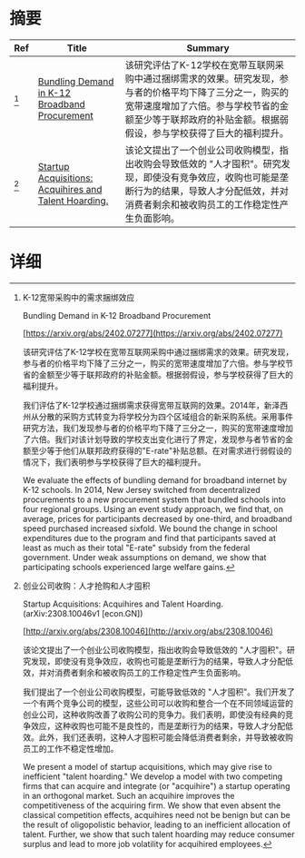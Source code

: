 # 摘要

| Ref | Title | Summary |
| --- | --- | --- |
| [^1] | [Bundling Demand in K-12 Broadband Procurement](https://arxiv.org/abs/2402.07277) | 该研究评估了K-12学校在宽带互联网采购中通过捆绑需求的效果。研究发现，参与者的价格平均下降了三分之一，购买的宽带速度增加了六倍。参与学校节省的金额至少等于联邦政府的补贴金额。根据弱假设，参与学校获得了巨大的福利提升。 |
| [^2] | [Startup Acquisitions: Acquihires and Talent Hoarding.](http://arxiv.org/abs/2308.10046) | 该论文提出了一个创业公司收购模型，指出收购会导致低效的 "人才囤积"。研究发现，即使没有竞争效应，收购也可能是垄断行为的结果，导致人才分配低效，并对消费者剩余和被收购员工的工作稳定性产生负面影响。 |

# 详细

[^1]: K-12宽带采购中的需求捆绑效应

    Bundling Demand in K-12 Broadband Procurement

    [https://arxiv.org/abs/2402.07277](https://arxiv.org/abs/2402.07277)

    该研究评估了K-12学校在宽带互联网采购中通过捆绑需求的效果。研究发现，参与者的价格平均下降了三分之一，购买的宽带速度增加了六倍。参与学校节省的金额至少等于联邦政府的补贴金额。根据弱假设，参与学校获得了巨大的福利提升。

    

    我们评估了K-12学校通过捆绑需求获得宽带互联网的效果。2014年，新泽西州从分散的采购方式转变为将学校分为四个区域组合的新采购系统。采用事件研究方法，我们发现参与者的价格平均下降了三分之一，购买的宽带速度增加了六倍。我们对该计划导致的学校支出变化进行了界定，发现参与者节省的金额至少等于他们从联邦政府获得的"E-rate"补贴总额。在对需求进行弱假设的情况下，我们表明参与学校获得了巨大的福利提升。

    We evaluate the effects of bundling demand for broadband internet by K-12 schools. In 2014, New Jersey switched from decentralized procurements to a new procurement system that bundled schools into four regional groups. Using an event study approach, we find that, on average, prices for participants decreased by one-third, and broadband speed purchased increased sixfold. We bound the change in school expenditures due to the program and find that participants saved at least as much as their total "E-rate" subsidy from the federal government. Under weak assumptions on demand, we show that participating schools experienced large welfare gains.
    
[^2]: 创业公司收购：人才抢购和人才囤积

    Startup Acquisitions: Acquihires and Talent Hoarding. (arXiv:2308.10046v1 [econ.GN])

    [http://arxiv.org/abs/2308.10046](http://arxiv.org/abs/2308.10046)

    该论文提出了一个创业公司收购模型，指出收购会导致低效的 "人才囤积"。研究发现，即使没有竞争效应，收购也可能是垄断行为的结果，导致人才分配低效，并对消费者剩余和被收购员工的工作稳定性产生负面影响。

    

    我们提出了一个创业公司收购模型，可能导致低效的 "人才囤积"。我们开发了一个有两个竞争公司的模型，这些公司可以收购和整合一个在不同领域运营的创业公司，这种收购改善了收购公司的竞争力。我们表明，即使没有经典的竞争效应，这种收购也可能不是良性的，而是垄断行为的结果，导致人才分配低效。此外，我们还表明，这种人才囤积可能会降低消费者剩余，并导致被收购员工的工作不稳定性增加。

    We present a model of startup acquisitions, which may give rise to inefficient "talent hoarding." We develop a model with two competing firms that can acquire and integrate (or "acquihire") a startup operating in an orthogonal market. Such an acquihire improves the competitiveness of the acquiring firm. We show that even absent the classical competition effects, acquihires need not be benign but can be the result of oligopolistic behavior, leading to an inefficient allocation of talent. Further, we show that such talent hoarding may reduce consumer surplus and lead to more job volatility for acquihired employees.
    

